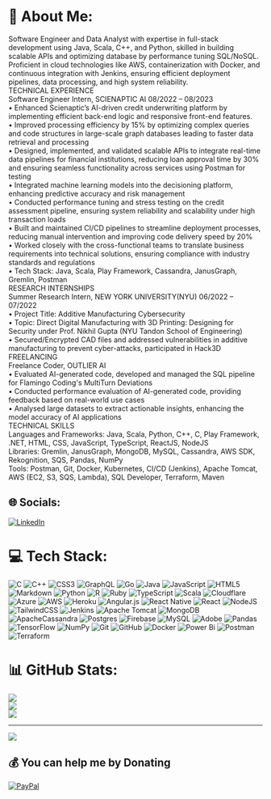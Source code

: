 # 💫 About Me:
Software Engineer and Data Analyst with expertise in full-stack development using Java, Scala, C++, and Python, skilled in building scalable APIs and optimizing database by performance tuning SQL/NoSQL. Proficient in cloud technologies like AWS, containerization with Docker, and continuous integration with Jenkins, ensuring efficient deployment pipelines, data processing, and high system reliability.<br>TECHNICAL EXPERIENCE<br>Software Engineer Intern, SCIENAPTIC AI                                                                                                                                                    08/2022 – 08/2023<br>•	Enhanced Scienaptic’s AI-driven credit underwriting platform by implementing efficient back-end logic and responsive front-end features.<br>•	Improved processing efficiency by 15% by optimizing complex queries and code structures in large-scale graph databases leading to faster data retrieval and processing<br>•	Designed, implemented, and validated scalable APIs to integrate real-time data pipelines for financial institutions, reducing loan approval time by 30% and ensuring seamless functionality across services using Postman for testing<br>•	Integrated machine learning models into the decisioning platform, enhancing predictive accuracy and risk management<br>•	Conducted performance tuning and stress testing on the credit assessment pipeline, ensuring system reliability and scalability under high transaction loads<br>•	Built and maintained CI/CD pipelines to streamline deployment processes, reducing manual intervention and improving code delivery speed by 20%<br>•	Worked closely with the cross-functional teams to translate business requirements into technical solutions, ensuring compliance with industry standards and regulations<br>•	Tech Stack: Java, Scala, Play Framework, Cassandra, JanusGraph, Gremlin, Postman<br>RESEARCH INTERNSHIPS<br>Summer Research Intern, NEW YORK UNIVERSITY(NYU)                                                                                                                         06/2022 – 07/2022<br>•	Project Title: Additive Manufacturing Cybersecurity<br>•	Topic: Direct Digital Manufacturing with 3D Printing: Designing for Security under Prof. Nikhil Gupta (NYU Tandon School of Engineering)<br>•	Secured/Encrypted CAD files and addressed vulnerabilities in additive manufacturing to prevent cyber-attacks, participated in Hack3D<br>FREELANCING <br>Freelance Coder, OUTLIER AI                                                                                                                                                                            <br>•	Evaluated AI-generated code, developed and managed the SQL pipeline for Flamingo Coding's MultiTurn Deviations<br>•	Conducted performance evaluation of AI-generated code, providing feedback based on real-world use cases<br>•	Analysed large datasets to extract actionable insights, enhancing the model accuracy of AI applications<br>TECHNICAL SKILLS<br>Languages and Frameworks: Java, Scala, Python, C++, C, Play Framework, .NET, HTML, CSS, JavaScript, TypeScript, ReactJS, NodeJS<br>Libraries:  Gremlin, JanusGraph, MongoDB, MySQL, Cassandra, AWS SDK, Rekognition, SQS, Pandas, NumPy<br>Tools: Postman, Git, Docker, Kubernetes, CI/CD (Jenkins), Apache Tomcat, AWS (EC2, S3, SQS, Lambda), SQL Developer, Terraform, Maven


## 🌐 Socials:
[![LinkedIn](https://img.shields.io/badge/LinkedIn-%230077B5.svg?logo=linkedin&logoColor=white)](https://linkedin.com/in/https://www.linkedin.com/in/vedant-abrol/) 

# 💻 Tech Stack:
![C](https://img.shields.io/badge/c-%2300599C.svg?style=for-the-badge&logo=c&logoColor=white) ![C++](https://img.shields.io/badge/c++-%2300599C.svg?style=for-the-badge&logo=c%2B%2B&logoColor=white) ![CSS3](https://img.shields.io/badge/css3-%231572B6.svg?style=for-the-badge&logo=css3&logoColor=white) ![GraphQL](https://img.shields.io/badge/-GraphQL-E10098?style=for-the-badge&logo=graphql&logoColor=white) ![Go](https://img.shields.io/badge/go-%2300ADD8.svg?style=for-the-badge&logo=go&logoColor=white) ![Java](https://img.shields.io/badge/java-%23ED8B00.svg?style=for-the-badge&logo=openjdk&logoColor=white) ![JavaScript](https://img.shields.io/badge/javascript-%23323330.svg?style=for-the-badge&logo=javascript&logoColor=%23F7DF1E) ![HTML5](https://img.shields.io/badge/html5-%23E34F26.svg?style=for-the-badge&logo=html5&logoColor=white) ![Markdown](https://img.shields.io/badge/markdown-%23000000.svg?style=for-the-badge&logo=markdown&logoColor=white) ![Python](https://img.shields.io/badge/python-3670A0?style=for-the-badge&logo=python&logoColor=ffdd54) ![R](https://img.shields.io/badge/r-%23276DC3.svg?style=for-the-badge&logo=r&logoColor=white) ![Ruby](https://img.shields.io/badge/ruby-%23CC342D.svg?style=for-the-badge&logo=ruby&logoColor=white) ![TypeScript](https://img.shields.io/badge/typescript-%23007ACC.svg?style=for-the-badge&logo=typescript&logoColor=white) ![Scala](https://img.shields.io/badge/scala-%23DC322F.svg?style=for-the-badge&logo=scala&logoColor=white) ![Cloudflare](https://img.shields.io/badge/Cloudflare-F38020?style=for-the-badge&logo=Cloudflare&logoColor=white) ![Azure](https://img.shields.io/badge/azure-%230072C6.svg?style=for-the-badge&logo=microsoftazure&logoColor=white) ![AWS](https://img.shields.io/badge/AWS-%23FF9900.svg?style=for-the-badge&logo=amazon-aws&logoColor=white) ![Heroku](https://img.shields.io/badge/heroku-%23430098.svg?style=for-the-badge&logo=heroku&logoColor=white) ![Angular.js](https://img.shields.io/badge/angular.js-%23E23237.svg?style=for-the-badge&logo=angularjs&logoColor=white) ![React Native](https://img.shields.io/badge/react_native-%2320232a.svg?style=for-the-badge&logo=react&logoColor=%2361DAFB) ![React](https://img.shields.io/badge/react-%2320232a.svg?style=for-the-badge&logo=react&logoColor=%2361DAFB) ![NodeJS](https://img.shields.io/badge/node.js-6DA55F?style=for-the-badge&logo=node.js&logoColor=white) ![TailwindCSS](https://img.shields.io/badge/tailwindcss-%2338B2AC.svg?style=for-the-badge&logo=tailwind-css&logoColor=white) ![Jenkins](https://img.shields.io/badge/jenkins-%232C5263.svg?style=for-the-badge&logo=jenkins&logoColor=white) ![Apache Tomcat](https://img.shields.io/badge/apache%20tomcat-%23F8DC75.svg?style=for-the-badge&logo=apache-tomcat&logoColor=black) ![MongoDB](https://img.shields.io/badge/MongoDB-%234ea94b.svg?style=for-the-badge&logo=mongodb&logoColor=white) ![ApacheCassandra](https://img.shields.io/badge/cassandra-%231287B1.svg?style=for-the-badge&logo=apache-cassandra&logoColor=white) ![Postgres](https://img.shields.io/badge/postgres-%23316192.svg?style=for-the-badge&logo=postgresql&logoColor=white) ![Firebase](https://img.shields.io/badge/firebase-a08021?style=for-the-badge&logo=firebase&logoColor=ffcd34) ![MySQL](https://img.shields.io/badge/mysql-4479A1.svg?style=for-the-badge&logo=mysql&logoColor=white) ![Adobe](https://img.shields.io/badge/adobe-%23FF0000.svg?style=for-the-badge&logo=adobe&logoColor=white) ![Pandas](https://img.shields.io/badge/pandas-%23150458.svg?style=for-the-badge&logo=pandas&logoColor=white) ![TensorFlow](https://img.shields.io/badge/TensorFlow-%23FF6F00.svg?style=for-the-badge&logo=TensorFlow&logoColor=white) ![NumPy](https://img.shields.io/badge/numpy-%23013243.svg?style=for-the-badge&logo=numpy&logoColor=white) ![Git](https://img.shields.io/badge/git-%23F05033.svg?style=for-the-badge&logo=git&logoColor=white) ![GitHub](https://img.shields.io/badge/github-%23121011.svg?style=for-the-badge&logo=github&logoColor=white) ![Docker](https://img.shields.io/badge/docker-%230db7ed.svg?style=for-the-badge&logo=docker&logoColor=white) ![Power Bi](https://img.shields.io/badge/power_bi-F2C811?style=for-the-badge&logo=powerbi&logoColor=black) ![Postman](https://img.shields.io/badge/Postman-FF6C37?style=for-the-badge&logo=postman&logoColor=white) ![Terraform](https://img.shields.io/badge/terraform-%235835CC.svg?style=for-the-badge&logo=terraform&logoColor=white)
# 📊 GitHub Stats:
![](https://github-readme-stats.vercel.app/api?username=vedant-abrol&theme=dark&hide_border=false&include_all_commits=true&count_private=true)<br/>
![](https://github-readme-streak-stats.herokuapp.com/?user=vedant-abrol&theme=dark&hide_border=false)<br/>
![](https://github-readme-stats.vercel.app/api/top-langs/?username=vedant-abrol&theme=dark&hide_border=false&include_all_commits=true&count_private=true&layout=compact)

---
[![](https://visitcount.itsvg.in/api?id=vedant-abrol&icon=0&color=0)](https://visitcount.itsvg.in)

  ## 💰 You can help me by Donating
  [![PayPal](https://img.shields.io/badge/PayPal-00457C?style=for-the-badge&logo=paypal&logoColor=white)](https://paypal.me/vedantabrol2000@gmail.com) 

  
<!-- Proudly created with GPRM ( https://gprm.itsvg.in ) -->
